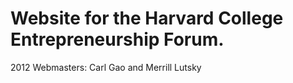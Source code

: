 Website for the Harvard College Entrepreneurship Forum. 
=======
2012 Webmasters: Carl Gao and Merrill Lutsky
